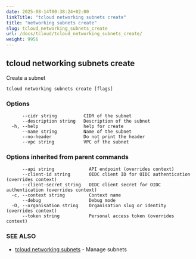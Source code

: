 ```yaml
---
date: 2025-08-14T00:38:24+02:00
linkTitle: "tcloud networking subnets create"
title: "networking subnets create"
slug: tcloud_networking_subnets_create
url: /docs/tcloud/tcloud_networking_subnets_create/
weight: 9956
---
```

## tcloud networking subnets create

Create a subnet

```
tcloud networking subnets create [flags]
```

### Options

```
      --cidr string          CIDR of the subnet
      --description string   Description of the subnet
  -h, --help                 help for create
      --name string          Name of the subnet
      --no-header            Do not print the header
      --vpc string           VPC of the subnet
```

### Options inherited from parent commands

```
      --api string             API endpoint (overrides context)
      --client-id string       OIDC client ID for OIDC authentication (overrides context)
      --client-secret string   OIDC client secret for OIDC authentication (overrides context)
  -c, --context string         Context name
      --debug                  Debug mode
  -O, --organisation string    Organisation slug or identity (overrides context)
      --token string           Personal access token (overrides context)
```

### SEE ALSO

* [tcloud networking subnets](/docs/tcloud/tcloud_networking_subnets/)	 - Manage subnets

